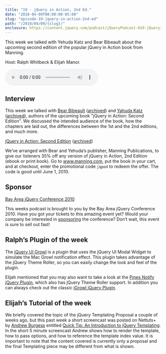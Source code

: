 ```yaml
---
title: "19 - jQuery in Action, 2nd Ed."
date: "2010-04-09T08:00:00-05:00"
slug: "episode-19-jquery-in-action-2nd-ed"
path: "/2010/04/09/{slug}/"
enclosure: https://content.jquery.com/podcast/jQueryPodcast-019-jQueryInAction.mp3
---
```

This week we talked with Yehuda Katz and Bear Bibeault about the upcoming second edition of the popular jQuery in Action book from Manning.

Host: Ralph Whitbeck &amp; Elijah Manor.

<audio src="https://content.jquery.com/podcast/jQueryPodcast-019-jQueryInAction.mp3" controls=""></audio>

## Interview

This week we talked with [Bear Bibeault](https://bibeault.ninja/) ([archived](http://web.archive.org/web/20110301141112/http://www.bibeault.org/resume/)) and [Yahuda Katz](https://yehudakatz.com/) ([archived](http://web.archive.org/web/20110414211153/http://yehudakatz.com/)), authors of the upcoming book "jQuery in Action: Second Edition". We discussed the intended audience of the book, how the chapters are laid out, the differences between the 1st and the 2nd editions, and much more.

[jQuery in Action: Second Edition](https://www.manning.com/books/jquery-in-action-second-edition) ([archived](http://web.archive.org/web/20110304222605/http://www.manning.com/bibeault2/))

We’ve arranged with Bear and Yehuda’s publisher, Manning Publications, to give our listeners 35% off any version of jQuery in Action, 2nd Edition (ebook or print book). Go to www.manning.com, put the book in your cart, and at checkout, enter the promotional code `jqpod` to redeem the offer. The code is good until June 1, 2010.

## Sponsor

[Bay Area jQuery Conference 2010](http://web.archive.org/web/20110820101313/http://events.jquery.org/2010/sf-bay-area/)

This weeks podcast is brought to you by the Bay Area jQuery Conference 2010. Have you got your tickets to this amazing event yet? Would your company be interested in [sponsoring](http://web.archive.org/web/20110824194958/http://events.jquery.org/2010/sf-bay-area/sponsors/) the conference? Don’t wait, this event is sure to sell out fast!

## Ralph’s Plugin of the week

The [jQuery UI Growl](http://web.archive.org/web/20100412010646/http://satsume.com/growl/) is a plugin that uses the jQuery UI Modal Widget to simulate the Mac Growl notification effect. This plugin takes advantage of the jQuery Theme Roller, so you can easily change the look and feel of the plugin.

Elijah mentioned that you may also want to take a look at the [Pines Notify jQuery Plugin](http://web.archive.org/web/20100409093356/http://pines.hg.sourceforge.net/hgweb/pines/pines/raw-file/tip/pnotify/index.html), which also has jQuery Theme Roller support. In addition you can always check out the classic [jGrowl jQuery Plugin](http://web.archive.org/web/20110411150651/http://www.stanlemon.net/projects/jgrowl.html).

## Elijah’s Tutorial of the week

We briefly covered the topic of the jQuery Templating Proposal a couple of weeks ago, but this past week a short screencast was posted on Nettuts+ by [Andrew Burgess](https://twitter.com/andrew8088) entitled [Quick Tip: An Introduction to jQuery Templating](https://code.tutsplus.com/tutorials/quick-tip-an-introduction-to-jquery-templating--net-10535). In the short 5 minute screencast Andrew shows how to render the template, how to pass options, and how to reference the template index value. It is important to note that the content covered is currently only a proposal and the final Templating piece may be different from what is shown.
